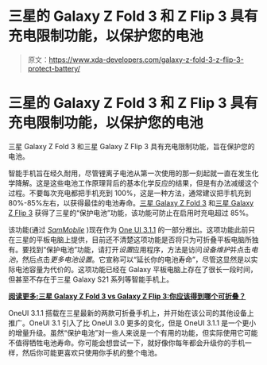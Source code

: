 # 三星的 Galaxy Z Fold 3 和 Z Flip 3 具有充电限制功能，以保护您的电池

> 原文：<https://www.xda-developers.com/galaxy-z-fold-3-z-flip-3-protect-battery/>

# 三星的 Galaxy Z Fold 3 和 Z Flip 3 具有充电限制功能，以保护您的电池

三星 Galaxy Z Fold 3 和三星 Galaxy Z Flip 3 具有充电限制功能，旨在保护您的电池。

智能手机旨在经久耐用，尽管锂离子电池从第一次使用的那一刻起就一直在发生化学降解。这是这些电池工作原理背后的基本化学反应的结果，但是有办法减缓这个过程。不要每次充电都把手机充到 100%，这是一种方法，通常建议把手机充到 80%-85%左右，以获得最佳的电池寿命。[三星 Galaxy Z Fold 3](https://www.xda-developers.com/samsung-galaxy-z-fold-3/) 和[三星 Galaxy Z Flip 3](https://www.xda-developers.com/samsung-galaxy-z-flip-3/) 获得了三星的“保护电池”功能，该功能可防止在启用时充电超过 85%。

该功能(通过 [*SamMobile*](https://www.sammobile.com/news/galaxy-z-fold-3-and-z-flip-3-have-tablet-like-battery-protection-feature/) )现在作为 [One UI 3.1.1](https://www.xda-developers.com/samsung-next-software-update-one-ui-3-1-1/) 的一部分推出。这项功能此前只在三星的平板电脑上提供，目前还不清楚这项功能是否将只为可折叠平板电脑所独有。要找到“保护电池”功能，请打开*设置*应用程序，方法是访问*设备维护*并点击*电池*，然后点击*更多电池设置*。它宣称可以“延长你的电池寿命”，尽管这显然是以实际电池容量为代价的。这项功能已经在 Galaxy 平板电脑上存在了很长一段时间，但甚至不存在于三星 Galaxy S21 系列等智能手机上。

**[阅读更多:三星 Galaxy Z Fold 3 vs Galaxy Z Flip 3:你应该得到哪个可折叠？](https://www.xda-developers.com/samsung-galaxy-z-fold-3-vs-galaxy-z-flip-3/)**

OneUI 3.1.1 搭载在三星最新的两款可折叠手机上，并开始在该公司的其他设备上推广。OneUI 3.1 引入了比 OneUI 3.0 更多的变化，但是 OneUI 3.1.1 是一个更小的增量升级。虽然“保护电池”对一些人来说是一个有用的功能，但实际使用它可能不值得牺牲电池寿命。你可能会想尝试一下，就好像你每年都会升级你的手机一样，然后你可能更喜欢只使用你手机的整个电池。